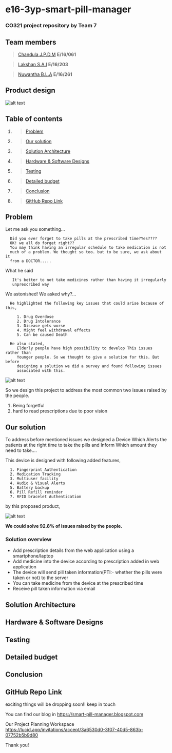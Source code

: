 # e16-3yp-smart-pill-manager

### CO321 project repository by Team 7

## Team members

>[Chandula J.P.D.M](https://github.com/Chandula-JPDM) **E/16/061**

>[Lakshan S.A.I](https://github.com/IsuruLakshan97) **E/16/203**

>[Nuwantha B.L.A](https://github.com/arunanuwantha97) **E/16/261**

## Product design     

![alt text](https://github.com/cepdnaclk/e16-3yp-smart-pill-manager/blob/main/Images/Design_image.png)  

## Table of contents

1. >[Problem](https://github.com/cepdnaclk/e16-3yp-smart-pill-manager#problem)
2. >[Our solution](https://github.com/cepdnaclk/e16-3yp-smart-pill-manager#our-solution)
3. >[Solution Architecture](https://github.com/cepdnaclk/e16-3yp-smart-pill-manager#solution-architecture)
4. >[Hardware & Software Designs](https://github.com/cepdnaclk/e16-3yp-smart-pill-manager#hardware--software-designs)
5. >[Testing](https://github.com/cepdnaclk/e16-3yp-smart-pill-manager#testing)
6. >[Detailed budget](https://github.com/cepdnaclk/e16-3yp-smart-pill-manager#detailed-budget)
7. >[Conclusion](https://github.com/cepdnaclk/e16-3yp-smart-pill-manager#conclusion)
8. >[GitHub Repo Link](https://github.com/cepdnaclk/e16-3yp-smart-pill-manager#github-repo-link)

## Problem

Let me ask you something...

      Did you ever forget to take pills at the prescribed time?Yes???? 
      OK! we all do forget right??
      You may think having an irregular schedule to take medication is not
      much of a problem. We thought so too. but to be sure, we ask about it
      from a DOCTOR.....
What he said

       It's better to not take medicines rather than having it irregularly
       unprescribed way

We astonished! We asked why?...

      He highlighted the following key issues that could arise because of this,                     

         1. Drug Overdose
         2. Drug Intolerance
         3. Disease gets worse
         4. Might feel withdrawal effects
         5. Can be caused Death

      He also stated,
         Elderly people have high possibility to develop This issues rather than 
         Younger people. So we thought to give a solution for this. But before 
         designing a solution we did a survey and found following issues
         associated with this.

![alt text](https://github.com/cepdnaclk/e16-3yp-smart-pill-manager/blob/main/Images/pie_chart01.png)

So we design this project to address the most common two issues raised by the people.
 1. Being forgetful
 2. hard to read prescriptions due to poor vision

## Our solution

To address before mentioned issues we designed a Device Which Alerts the patients at the right time to take the pills and Inform Which amount they need to take….

This device is designed with following added features,
            
      1. Fingerprint Authentication
      2. Medication Tracking
      3. Multiuser facility
      4. Audio & Visual Alerts
      5. Battery backup 
      6. Pill Refill reminder
      7. RFID bracelet Authentication

by this proposed product,

![alt text](https://github.com/cepdnaclk/e16-3yp-smart-pill-manager/blob/main/Images/pie_chart02.png)

**We could solve 92.8% of issues raised by the people.**

### Solution overview
- Add prescription details from the web application using a smartphone/laptop
- Add medicine into the device according to prescription added in web application
- The device will send pill taken information(PTI:- whether the pills were taken or not) to the server
- You can take medicine from the device at the prescribed time
- Receive pill taken information via email 

## Solution Architecture
## Hardware & Software Designs
## Testing
## Detailed budget
## Conclusion
## GitHub Repo Link

exciting things will be dropping soon!! keep in touch

You can find our blog in
   https://smart-pill-manager.blogspot.com
	
Our Project Planning Workspace
   https://lucid.app/invitations/accept/3a6530d0-3f07-40d5-863b-07752b5b9d80
   
Thank you!	

